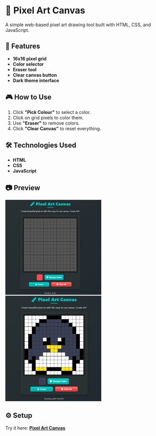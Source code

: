 # 🎨 Pixel Art Canvas  

A simple web-based pixel art drawing tool built with HTML, CSS, and JavaScript.  

## 🚀 Features  

- **16x16 pixel grid**  
- **Color selector**  
- **Eraser tool**  
- **Clear canvas button**  
- **Dark theme interface**  

## 🎮 How to Use  

1. Click **"Pick Colour"** to select a color.  
2. Click on grid pixels to color them.  
3. Use **"Eraser"** to remove colors.  
4. Click **"Clear Canvas"** to reset everything.  

## 🛠️ Technologies Used  

- **HTML**  
- **CSS**  
- **JavaScript**  

## 📷 Preview  

<img src="https://raw.githubusercontent.com/rajnandiniini/Pixel-Art-Canvas/main/images/pic1.png" width="300" height="auto">
<img src="https://raw.githubusercontent.com/rajnandiniini/Pixel-Art-Canvas/main/images/pic2.png" width="300" height="auto">

## ⚙️ Setup  

Try it here: **[Pixel Art Canvas](https://rajnandiniini.github.io/Pixel-Art-Canvas/canvas.html)**  
